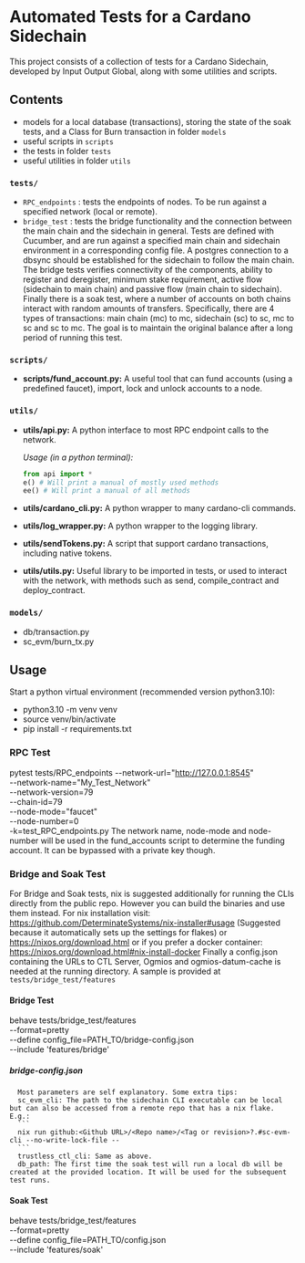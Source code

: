 # Automated Tests for a Cardano Sidechain

This project consists of a collection of tests for a Cardano Sidechain, developed by Input Output Global, along with some utilities and scripts.

## Contents
- models for a local database (transactions), storing the state of the soak tests, and a Class for Burn transaction in folder `models`
- useful scripts in `scripts`
- the tests in folder `tests`
- useful utilities in folder `utils`

### `tests/`

- `RPC_endpoints` : tests the endpoints of nodes. To be run against a specified network (local or remote).
- `bridge_test` : tests the bridge functionality and the connection between the main chain and the sidechain in general. Tests are defined with Cucumber, and are run against a specified main chain and sidechain environment in a corresponding config file. A postgres connection to a dbsync should be established for the sidechain to follow the main chain. The bridge tests verifies connectivity of the components, ability to register and deregister, minimum stake requirement, active flow (sidechain to main chain) and passive flow (main chain to sidechain). Finally there is a soak test, where a number of accounts on both chains interact with random amounts of transfers. Specifically, there are 4 types of transactions: main chain (mc) to mc, sidechain (sc) to sc, mc to sc and sc to mc. The goal is to maintain the original balance after a long period of running this test.


### `scripts/`

* **scripts/fund_account.py:** A useful tool that can fund accounts (using a predefined faucet), import, lock and unlock accounts to a node.

### `utils/`

* **utils/api.py:** A python interface to most RPC endpoint calls to the network.

    _Usage (in a python terminal):_
     ```Python
    from api import *
    e() # Will print a manual of mostly used methods
    ee() # Will print a manual of all methods
    ```
* **utils/cardano_cli.py:** A python wrapper to many cardano-cli commands.

* **utils/log_wrapper.py:** A python wrapper to the logging library.

* **utils/sendTokens.py:** A script that support cardano transactions, including native tokens.

* **utils/utils.py:** Useful library to be imported in tests, or used to interact with the network, with methods such as send, compile_contract and deploy_contract.

### `models/`
 * db/transaction.py
 * sc_evm/burn_tx.py


## Usage

  Start a python virtual environment (recommended version python3.10):
  - python3.10 -m venv venv
  - source venv/bin/activate
  - pip install -r requirements.txt

  ### RPC Test
  pytest tests/RPC_endpoints --network-url="http://127.0.0.1:8545" \
                             --network-name="My_Test_Network" \
                             --network-version=79 \
                             --chain-id=79 \
                             --node-mode="faucet" \
                             --node-number=0 \
                             -k=test_RPC_endpoints.py
    The network name, node-mode and node-number will be used in the fund_accounts script to determine the funding account.
    It can be bypassed with a private key though.

  ### Bridge and Soak Test
  For Bridge and Soak tests, nix is suggested additionally for running the CLIs directly from the public repo. However you can build the binaries and use them instead. For nix installation visit:
  https://github.com/DeterminateSystems/nix-installer#usage
  (Suggested because it automatically sets up the settings for flakes)
  or
  https://nixos.org/download.html
  or if you prefer a docker container:
  https://nixos.org/download.html#nix-install-docker
  Finally a config.json containing the URLs to CTL Server, Ogmios and ogmios-datum-cache is needed at the running directory.
  A sample is provided at `tests/bridge_test/features`

  #### Bridge Test
  behave tests/bridge_test/features \
        --format=pretty \
        --define config_file=PATH_TO/bridge-config.json \
        --include 'features/bridge'

  ##### bridge-config.json
      Most parameters are self explanatory. Some extra tips:
      sc_evm_cli: The path to the sidechain CLI executable can be local but can also be accessed from a remote repo that has a nix flake. E.g.:
      ```
      nix run github:<Github URL>/<Repo name>/<Tag or revision>?.#sc-evm-cli --no-write-lock-file --
      ```
      trustless_ctl_cli: Same as above.
      db_path: The first time the soak test will run a local db will be created at the provided location. It will be used for the subsequent test runs.

  #### Soak Test
  behave tests/bridge_test/features \
        --format=pretty \
        --define config_file=PATH_TO/config.json \
        --include 'features/soak'